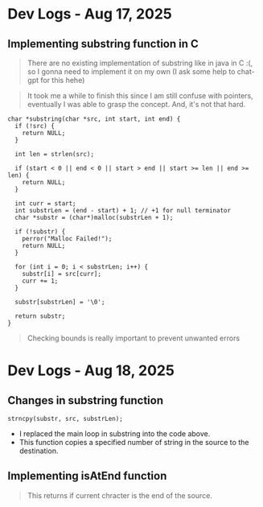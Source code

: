 
# Dev Logs - Aug 17, 2025
## Implementing substring function in C
> There are no existing implementation of substring like in java in C :(, so I gonna need to implement it on my own (I ask some help to chat-gpt for this hehe) 

> It took me a while to finish this since I am still confuse with pointers, eventually I was able to grasp the concept. And, it's not that hard.

```
char *substring(char *src, int start, int end) {
  if (!src) {
    return NULL;
  }

  int len = strlen(src); 

  if (start < 0 || end < 0 || start > end || start >= len || end >= len) {
    return NULL;
  }

  int curr = start;
  int substrLen = (end - start) + 1; // +1 for null terminator 
  char *substr = (char*)malloc(substrLen + 1); 
  
  if (!substr) {
    perror("Malloc Failed!");
    return NULL;
  }

  for (int i = 0; i < substrLen; i++) {
    substr[i] = src[curr];
    curr += 1;
  }
  
  substr[substrLen] = '\0';

  return substr;
}
```
 
> Checking bounds is really important to prevent unwanted errors

# Dev Logs - Aug 18, 2025
## Changes in substring function 
```
strncpy(substr, src, substrLen);

```
- I replaced the main loop in substring into the code above. 
- This function copies a specified number of string in the source to the destination. 

## Implementing isAtEnd function
> This returns if current chracter is the end of the source.


